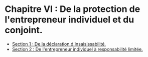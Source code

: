 # Chapitre VI : De la protection de l'entrepreneur individuel et du conjoint.

- [Section 1 : De la déclaration d'insaisissabilité.](section-1)
- [Section 2 : De l'entrepreneur individuel à responsabilité limitée.](section-2)
